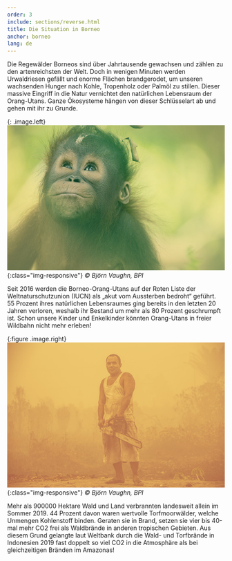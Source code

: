 ```yaml
---
order: 3
include: sections/reverse.html
title: Die Situation in Borneo 
anchor: borneo
lang: de
---
```

Die Regewälder Borneos sind über Jahrtausende gewachsen und zählen zu den artenreichsten der Welt. Doch in wenigen Minuten werden Urwaldriesen gefällt und enorme Flächen brandgerodet, um unseren wachsenden Hunger nach Kohle, Tropenholz oder Palmöl zu stillen. Dieser massive Eingriff in die Natur vernichtet den natürlichen Lebensraum der Orang-Utans. Ganze Ökosysteme hängen von dieser Schlüsselart ab und gehen mit ihr zu Grunde. 

{: .image.left}
![image-title-here](/assets/img/baby-ou-color-sm.jpg){:class="img-responsive"}
_&copy; Björn Vaughn, BPI_

Seit 2016 werden die Borneo-Orang-Utans auf der Roten Liste der Weltnaturschutzunion (IUCN) als „akut vom Aussterben bedroht“ geführt. 55 Prozent ihres natürlichen Lebensraumes ging bereits in den letzten 20 Jahren verloren, weshalb ihr Bestand um mehr als 80 Prozent geschrumpft ist. Schon unsere Kinder und Enkelkinder könnten Orang-Utans in freier Wildbahn nicht mehr erleben!

{:figure .image.right}
![image-title-here](/assets/img/chainsaw.jpg){:class="img-responsive"}
_&copy; Björn Vaughn, BPI_

Mehr als 900000 Hektare Wald und Land verbrannten landesweit allein im Sommer 2019. 44 Prozent davon waren wertvolle Torfmoorwälder, welche Unmengen Kohlenstoff binden. Geraten sie in Brand, setzen sie vier bis 40-mal mehr CO2 frei als Waldbrände in anderen tropischen Gebieten. Aus diesem Grund gelangte laut Weltbank durch die Wald- und Torfbrände in Indonesien 2019 fast doppelt so viel CO2 in die Atmosphäre als bei gleichzeitigen Bränden im Amazonas!
